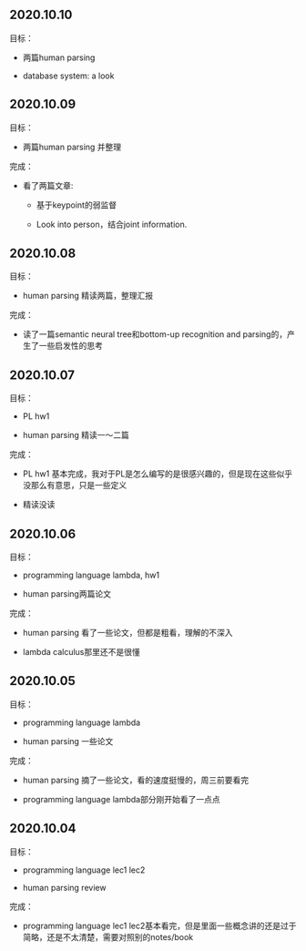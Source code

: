 ## 2020.10.10

目标：

* 两篇human parsing

* database system: a look


## 2020.10.09

目标：

* 两篇human parsing 并整理

完成：

* 看了两篇文章:

    * 基于keypoint的弱监督

    * Look into person，结合joint information.

## 2020.10.08

目标：

* human parsing 精读两篇，整理汇报

完成：

* 读了一篇semantic neural tree和bottom-up recognition and parsing的，产生了一些启发性的思考

## 2020.10.07

目标：

* PL hw1

* human parsing 精读一～二篇

完成：

* PL hw1 基本完成，我对于PL是怎么编写的是很感兴趣的，但是现在这些似乎没那么有意思，只是一些定义

* 精读没读

## 2020.10.06

目标：

* programming language lambda, hw1

* human parsing两篇论文

完成：

* human parsing 看了一些论文，但都是粗看，理解的不深入

* lambda calculus那里还不是很懂


## 2020.10.05

目标：

* programming language lambda

* human parsing 一些论文

完成：

* human parsing 摘了一些论文，看的速度挺慢的，周三前要看完

* programming language lambda部分刚开始看了一点点

## 2020.10.04

目标：

* programming language lec1 lec2

* human parsing review

完成：

* programming language lec1 lec2基本看完，但是里面一些概念讲的还是过于简略，还是不太清楚，需要对照别的notes/book